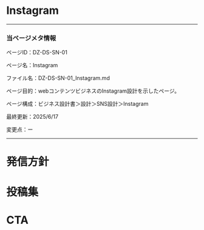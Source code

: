 # Instagram

---

### 当ページメタ情報

ページID：DZ-DS-SN-01

ページ名：Instagram

ファイル名：DZ-DS-SN-01_Instagram.md

ページ目的：webコンテンツビジネスのInstagram設計を示したページ。

ページ構成：ビジネス設計書＞設計＞SNS設計＞Instagram

最終更新：2025/6/17

変更点：ー

---

# 発信方針

# 投稿集

# CTA